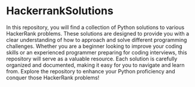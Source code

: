 # HackerrankSolutions
In this repository, you will find a collection of Python solutions to various HackerRank problems. These solutions are designed to provide you with a clear understanding of how to approach and solve different programming challenges. Whether you are a beginner looking to improve your coding skills or an experienced programmer preparing for coding interviews, this repository will serve as a valuable resource. Each solution is carefully organized and documented, making it easy for you to navigate and learn from. Explore the repository to enhance your Python proficiency and conquer those HackerRank problems! 
